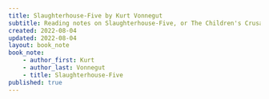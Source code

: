 ```yaml
---
title: Slaughterhouse-Five by Kurt Vonnegut
subtitle: Reading notes on Slaughterhouse-Five, or The Children's Crusade
created: 2022-08-04
updated: 2022-08-04
layout: book_note
book_note:
    - author_first: Kurt
    - author_last: Vonnegut
    - title: Slaughterhouse-Five
published: true
---
```

